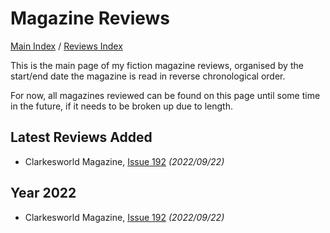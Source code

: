 # Magazine Reviews

[Main Index](../../README.md) / [Reviews Index](../README.md)

This is the main page of my fiction magazine reviews, organised by the start/end date the magazine is read in reverse chronological order.

For now, all magazines reviewed can be found on this page until some time in the future, if it needs to be broken up due to length.

## Latest Reviews Added
- Clarkesworld Magazine, [Issue 192](Clarkesworld/20220922-Clarkesworld192.md) *(2022/09/22)*

## Year 2022
- Clarkesworld Magazine, [Issue 192](Clarkesworld/20220922-Clarkesworld192.md) *(2022/09/22)*
